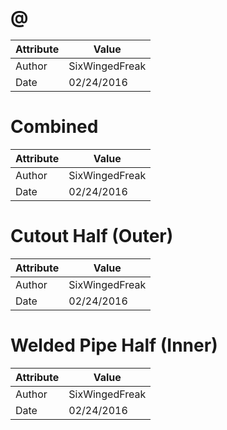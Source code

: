 # @
| Attribute | Value |
| ---  | ---     |
| Author | SixWingedFreak |
| Date | 02/24/2016 |
# Combined
| Attribute | Value |
| ---  | ---     |
| Author | SixWingedFreak |
| Date | 02/24/2016 |
# Cutout Half (Outer)
| Attribute | Value |
| ---  | ---     |
| Author | SixWingedFreak |
| Date | 02/24/2016 |
# Welded Pipe Half (Inner)
| Attribute | Value |
| ---  | ---     |
| Author | SixWingedFreak |
| Date | 02/24/2016 |
